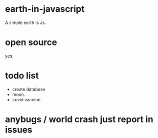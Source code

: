 # earth-in-javascript
A simple earth is Js.

# open source
yes.

# todo list
- create database
- moon.
- covid vaccine.

# anybugs / world crash just report in issues
